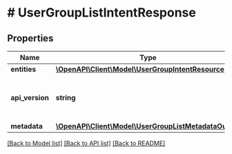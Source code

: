 # # UserGroupListIntentResponse

## Properties

Name | Type | Description | Notes
------------ | ------------- | ------------- | -------------
**entities** | [**\OpenAPI\Client\Model\UserGroupIntentResource[]**](UserGroupIntentResource.md) |  | [optional]
**api_version** | **string** | API Version of the Nutanix v3 API framework. | [default to '3.1.0']
**metadata** | [**\OpenAPI\Client\Model\UserGroupListMetadataOutput**](UserGroupListMetadataOutput.md) |  |

[[Back to Model list]](../../README.md#models) [[Back to API list]](../../README.md#endpoints) [[Back to README]](../../README.md)
